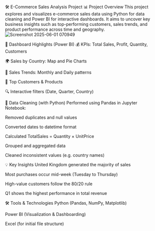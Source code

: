 🛠️ E-Commerce Sales Analysis Project
📊 Project Overview
This project explores and visualizes e-commerce sales data using Python for data cleaning and Power BI for interactive dashboards.
It aims to uncover key business insights such as top-performing customers, sales trends, and product performance across time and geography.
![Screenshot 2025-06-01 070949](https://github.com/user-attachments/assets/c6ba93bd-88cb-4b9b-ad40-6ec340740db6)


📌 Dashboard Highlights (Power BI)
💰 KPIs: Total Sales, Profit, Quantity, Customers

🌍 Sales by Country: Map and Pie Charts

📅 Sales Trends: Monthly and Daily patterns

👥 Top Customers & Products

🔍 Interactive filters (Date, Quarter, Country)

🧹 Data Cleaning (with Python)
Performed using Pandas in Jupyter Notebook:

Removed duplicates and null values

Converted dates to datetime format

Calculated TotalSales = Quantity × UnitPrice

Grouped and aggregated data

Cleaned inconsistent values (e.g. country names)

💡 Key Insights
United Kingdom generated the majority of sales

Most purchases occur mid-week (Tuesday to Thursday)

High-value customers follow the 80/20 rule

Q1 shows the highest performance in total revenue

🛠 Tools & Technologies
Python (Pandas, NumPy, Matplotlib)

Power BI (Visualization & Dashboarding)

Excel (for initial file structure)
